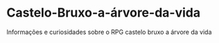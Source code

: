 # Castelo-Bruxo-a-árvore-da-vida
Informações e curiosidades sobre o RPG castelo bruxo a árvore da vida 
